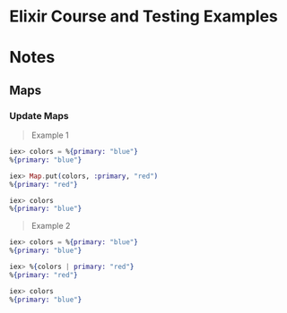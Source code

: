 # Elixir Course and Testing Examples

# Notes

## Maps
### Update Maps
  
> Example 1
```elixir
iex> colors = %{primary: "blue"}
%{primary: "blue"}

iex> Map.put(colors, :primary, "red")
%{primary: "red"}

iex> colors
%{primary: "blue"}

```

> Example 2
```elixir
iex> colors = %{primary: "blue"}
%{primary: "blue"}

iex> %{colors | primary: "red"}
%{primary: "red"}

iex> colors
%{primary: "blue"}

```